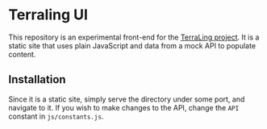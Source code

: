 # Terraling UI

This repository is an experimental front-end for the [TerraLing project](https://terraling.com). It is a static site that uses plain JavaScript and data from a mock API to populate content.

## Installation

Since it is a static site, simply serve the directory under some port, and navigate to it. If you wish to make changes to the API, change the `API` constant in `js/constants.js`.

